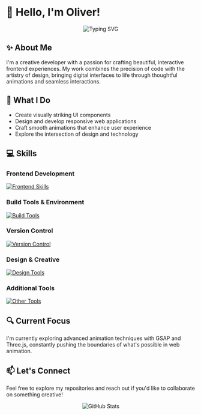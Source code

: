 # 👋 Hello, I'm Oliver! 

<div align="center">
  <img src="https://readme-typing-svg.herokuapp.com?font=Fira+Code&pause=1000&color=6A5ACD&center=true&vCenter=true&width=435&lines=Frontend+Developer;UI%2FUX+Enthusiast;Creative+Animator;Always+Learning" alt="Typing SVG" />
</div>

## ✨ About Me
I'm a creative developer with a passion for crafting beautiful, interactive frontend experiences. My work combines the precision of code with the artistry of design, bringing digital interfaces to life through thoughtful animations and seamless interactions.

## 🚀 What I Do
- Create visually striking UI components
- Design and develop responsive web applications
- Craft smooth animations that enhance user experience
- Explore the intersection of design and technology

## 💻 Skills

### Frontend Development
[![Frontend Skills](https://skillicons.dev/icons?i=js,html,css,react,vue,redux,sass,threejs)](https://skillicons.dev)

### Build Tools & Environment
[![Build Tools](https://skillicons.dev/icons?i=nodejs,pnpm,vite,webpack)](https://skillicons.dev)

### Version Control
[![Version Control](https://skillicons.dev/icons?i=git,github)](https://skillicons.dev)

### Design & Creative
[![Design Tools](https://skillicons.dev/icons?i=figma,ps,ai,blender)](https://skillicons.dev)

### Additional Tools
[![Other Tools](https://skillicons.dev/icons?i=bootstrap,docker)](https://skillicons.dev)

## 🔍 Current Focus
I'm currently exploring advanced animation techniques with GSAP and Three.js, constantly pushing the boundaries of what's possible in web animation.

## 📫 Let's Connect
Feel free to explore my repositories and reach out if you'd like to collaborate on something creative!

<div align="center">
  <img src="https://github-readme-stats.vercel.app/api?username=Oliverluo0723&show_icons=true&theme=tokyonight" alt="GitHub Stats" />
</div>
